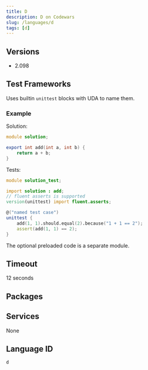 ```yaml
---
title: D
description: D on Codewars
slug: /languages/d
tags: [d]
---
```



## Versions

- 2.098

## Test Frameworks

Uses builtin `unittest` blocks with UDA to name them.

### Example

Solution:
```d
module solution;

export int add(int a, int b) {
    return a + b;
}
```

Tests:
```d
module solution_test;

import solution : add;
// fluent asserts is supported
version(unittest) import fluent.asserts;

@("named test case")
unittest {
    add(1, 1).should.equal(2).because("1 + 1 == 2");
    assert(add(1, 1) == 2);
}
```

The optional preloaded code is a separate module.

## Timeout

12 seconds

## Packages

## Services

None

## Language ID

`d`
